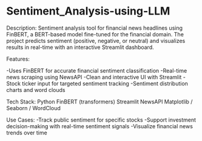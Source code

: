 # Sentiment_Analysis-using-LLM

Description:
Sentiment analysis tool for financial news headlines using FinBERT, a BERT-based model fine-tuned for the financial domain. The project predicts sentiment (positive, negative, or neutral) and visualizes results in real-time with an interactive Streamlit dashboard.

Features:

-Uses FinBERT for accurate financial sentiment classification
-Real-time news scraping using NewsAPI
-Clean and interactive UI with Streamlit
-Stock ticker input for targeted sentiment tracking
-Sentiment distribution charts and word clouds

Tech Stack:
Python
FinBERT (transformers)
Streamlit
NewsAPI
Matplotlib / Seaborn / WordCloud

Use Cases:
-Track public sentiment for specific stocks
-Support investment decision-making with real-time sentiment signals
-Visualize financial news trends over time
